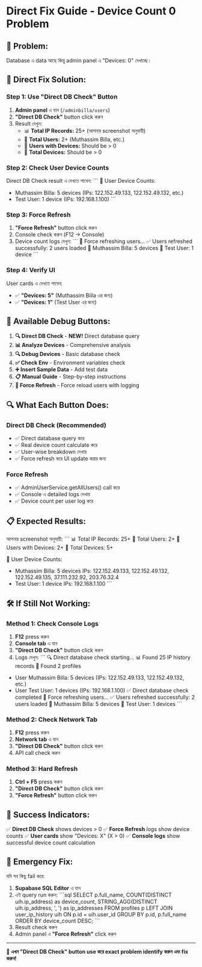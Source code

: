 # Direct Fix Guide - Device Count 0 Problem

## 🎯 **Problem:**
Database এ data আছে কিন্তু admin panel এ "Devices: 0" দেখাচ্ছে।

## 🔧 **Direct Fix Solution:**

### **Step 1: Use "Direct DB Check" Button**
1. **Admin panel** এ যান (`/adminbilla/users`)
2. **"Direct DB Check"** button click করুন
3. Result দেখুন:
   - 📊 **Total IP Records:** 25+ (আপনার screenshot অনুযায়ী)
   - 👥 **Total Users:** 2+ (Muthassim Billa, etc.)
   - 📱 **Users with Devices:** Should be > 0
   - 🎯 **Total Devices:** Should be > 0

### **Step 2: Check User Device Counts**
Direct DB Check result এ দেখতে পাবেন:
\`\`\`
👤 User Device Counts:
- Muthassim Billa: 5 devices (IPs: 122.152.49.133, 122.152.49.132, etc.)
- Test User: 1 device (IPs: 192.168.1.100)
\`\`\`

### **Step 3: Force Refresh**
1. **"Force Refresh"** button click করুন
2. Console check করুন (F12 → Console)
3. Device count logs দেখুন:
\`\`\`
🔄 Force refreshing users...
✅ Users refreshed successfully: 2 users loaded
👤 Muthassim Billa: 5 devices
👤 Test User: 1 device
\`\`\`

### **Step 4: Verify UI**
User cards এ দেখতে পাবেন:
- ✅ **"Devices: 5"** (Muthassim Billa এর জন্য)
- ✅ **"Devices: 1"** (Test User এর জন্য)

## 🚀 **Available Debug Buttons:**

1. **🔍 Direct DB Check** - **NEW!** Direct database query
2. **📊 Analyze Devices** - Comprehensive analysis
3. **🔍 Debug Devices** - Basic database check
4. **✅ Check Env** - Environment variables check
5. **➕ Insert Sample Data** - Add test data
6. **📋 Manual Guide** - Step-by-step instructions
7. **🔄 Force Refresh** - Force reload users with logging

## 🔍 **What Each Button Does:**

### **Direct DB Check** (Recommended)
- ✅ Direct database query করে
- ✅ Real device count calculate করে
- ✅ User-wise breakdown দেখায়
- ✅ Force refresh করে UI update করার জন্য

### **Force Refresh**
- ✅ AdminUserService.getAllUsers() call করে
- ✅ Console এ detailed logs দেখায়
- ✅ Device count per user log করে

## 📋 **Expected Results:**

আপনার screenshot অনুযায়ী:
\`\`\`
📊 Total IP Records: 25+
👥 Total Users: 2+
📱 Users with Devices: 2+
🎯 Total Devices: 5+

👤 User Device Counts:
- Muthassim Billa: 5 devices
  IPs: 122.152.49.133, 122.152.49.132, 122.152.49.135, 37.111.232.92, 203.76.32.4
- Test User: 1 device
  IPs: 192.168.1.100
\`\`\`

## 🛠️ **If Still Not Working:**

### Method 1: Check Console Logs
1. **F12** press করুন
2. **Console tab** এ যান
3. **"Direct DB Check"** button click করুন
4. Logs দেখুন:
\`\`\`
🔍 Direct database check starting...
📊 Found 25 IP history records
👥 Found 2 profiles
  - User Muthassim Billa: 5 devices (IPs: 122.152.49.133, 122.152.49.132, etc.)
  - User Test User: 1 devices (IPs: 192.168.1.100)
✅ Direct database check completed
🔄 Force refreshing users...
✅ Users refreshed successfully: 2 users loaded
👤 Muthassim Billa: 5 devices
👤 Test User: 1 devices
\`\`\`

### Method 2: Check Network Tab
1. **F12** press করুন
2. **Network tab** এ যান
3. **"Direct DB Check"** button click করুন
4. API call check করুন

### Method 3: Hard Refresh
1. **Ctrl + F5** press করুন
2. **"Direct DB Check"** button click করুন
3. **"Force Refresh"** button click করুন

## 🎯 **Success Indicators:**

✅ **Direct DB Check** shows devices > 0
✅ **Force Refresh** logs show device counts
✅ **User cards** show "Devices: X" (X > 0)
✅ **Console logs** show successful device count calculation

## 🚨 **Emergency Fix:**

যদি সব কিছু fail করে:
1. **Supabase SQL Editor** এ যান
2. এই query run করুন:
\`\`\`sql
SELECT 
  p.full_name,
  COUNT(DISTINCT uih.ip_address) as device_count,
  STRING_AGG(DISTINCT uih.ip_address, ', ') as ip_addresses
FROM profiles p
LEFT JOIN user_ip_history uih ON p.id = uih.user_id
GROUP BY p.id, p.full_name
ORDER BY device_count DESC;
\`\`\`
3. Result check করুন
4. Admin panel এ **"Force Refresh"** click করুন

---

**🎉 এখন "Direct DB Check" button use করে exact problem identify করুন এবং fix করুন!**

